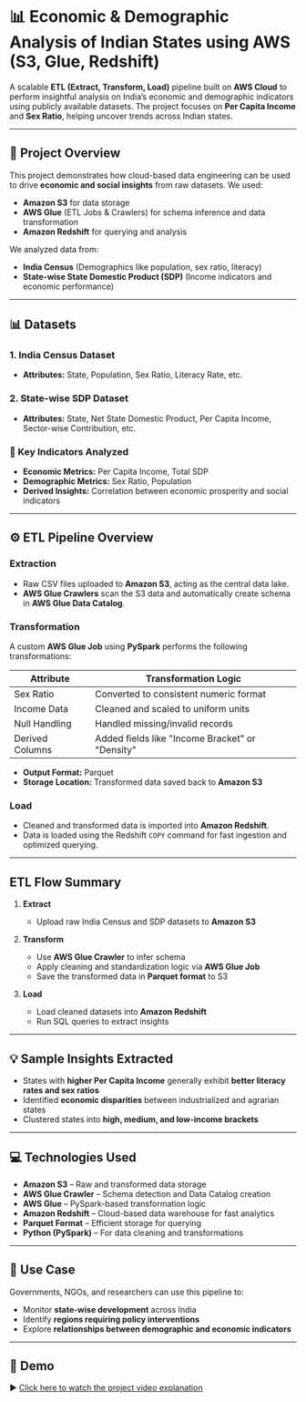 # 📊 Economic & Demographic Analysis of Indian States using AWS (S3, Glue, Redshift)

A scalable **ETL (Extract, Transform, Load)** pipeline built on **AWS Cloud** to perform insightful analysis on India’s economic and demographic indicators using publicly available datasets. The project focuses on **Per Capita Income** and **Sex Ratio**, helping uncover trends across Indian states.

---

## 📌 Project Overview

This project demonstrates how cloud-based data engineering can be used to drive **economic and social insights** from raw datasets. We used:

- **Amazon S3** for data storage  
- **AWS Glue** (ETL Jobs & Crawlers) for schema inference and data transformation  
- **Amazon Redshift** for querying and analysis

We analyzed data from:
- **India Census** (Demographics like population, sex ratio, literacy)
- **State-wise State Domestic Product (SDP)** (Income indicators and economic performance)

---

## 📊 Datasets

### 1. India Census Dataset
- **Attributes:** State, Population, Sex Ratio, Literacy Rate, etc.

### 2. State-wise SDP Dataset
- **Attributes:** State, Net State Domestic Product, Per Capita Income, Sector-wise Contribution, etc.

### 🔑 Key Indicators Analyzed
- **Economic Metrics:** Per Capita Income, Total SDP  
- **Demographic Metrics:** Sex Ratio, Population  
- **Derived Insights:** Correlation between economic prosperity and social indicators

---

## ⚙️ ETL Pipeline Overview

### Extraction

- Raw CSV files uploaded to **Amazon S3**, acting as the central data lake.
- **AWS Glue Crawlers** scan the S3 data and automatically create schema in **AWS Glue Data Catalog**.

### Transformation

A custom **AWS Glue Job** using **PySpark** performs the following transformations:

| Attribute        | Transformation Logic                              |
|------------------|----------------------------------------------------|
| Sex Ratio        | Converted to consistent numeric format             |
| Income Data      | Cleaned and scaled to uniform units               |
| Null Handling    | Handled missing/invalid records                    |
| Derived Columns  | Added fields like "Income Bracket" or "Density"   |

- **Output Format:** Parquet  
- **Storage Location:** Transformed data saved back to **Amazon S3**

### Load

- Cleaned and transformed data is imported into **Amazon Redshift**.
- Data is loaded using the Redshift `COPY` command for fast ingestion and optimized querying.

---

## ETL Flow Summary

1. **Extract**
   - Upload raw India Census and SDP datasets to **Amazon S3**

2. **Transform**
   - Use **AWS Glue Crawler** to infer schema
   - Apply cleaning and standardization logic via **AWS Glue Job**
   - Save the transformed data in **Parquet format** to S3

3. **Load**
   - Load cleaned datasets into **Amazon Redshift**
   - Run SQL queries to extract insights

---

## 💡 Sample Insights Extracted

- States with **higher Per Capita Income** generally exhibit **better literacy rates and sex ratios**
- Identified **economic disparities** between industrialized and agrarian states
- Clustered states into **high, medium, and low-income brackets**

---

## 💻 Technologies Used

- **Amazon S3** – Raw and transformed data storage  
- **AWS Glue Crawler** – Schema detection and Data Catalog creation  
- **AWS Glue** – PySpark-based transformation logic  
- **Amazon Redshift** – Cloud-based data warehouse for fast analytics  
- **Parquet Format** – Efficient storage for querying  
- **Python (PySpark)** – For data cleaning and transformations

---

## 🎯 Use Case

Governments, NGOs, and researchers can use this pipeline to:

- Monitor **state-wise development** across India  
- Identify **regions requiring policy interventions**  
- Explore **relationships between demographic and economic indicators**

---

## 🎥 Demo

▶️ [Click here to watch the project video explanation](https://drive.google.com/file/d/1L2MdG62RdISPUGNlKqMX10uQOZnlujfQ/view?usp=drive_link)

